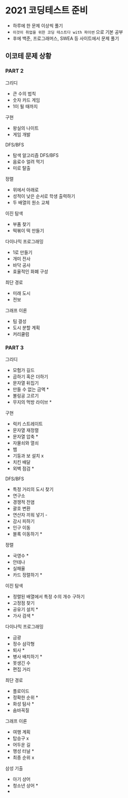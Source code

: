 # 2021 코딩테스트 준비
- 하루에 한 문제 이상씩 풀기
- `이것이 취업을 위한 코딩 테스트다 with 파이썬` 으로 기본 공부
- 후에 백준, 프로그래머스, SWEA 등 사이트에서 문제 풀기

## 이코테 문제 상황
### PART 2
그리디
- 큰 수의 법칙
- 숫자 카드 게임
- 1이 될 때까지

구현
- 왕실의 나이트
- 게임 개발

DFS/BFS
- 탐색 알고리즘 DFS/BFS
- 음료수 얼려 먹기
- 미로 탈출

정렬
- 위에서 아래로
- 성적이 낮은 순서로 학생 출력하기
- 두 배열의 원소 교체

이진 탐색
- 부품 찾기
- 떡볶이 떡 만들기

다이나믹 프로그래밍
- 1로 만들기
- 개미 전사
- 바닥 공사
- 효율적인 화폐 구성

최단 경로
- 미래 도시
- 전보

그래프 이론
- 팀 결성
- 도시 분할 계획
- 커리큘럼


### PART 3
그리디
- 모험가 길드
- 곱하기 혹은 더하기
- 문자열 뒤집기
- 만들 수 없는 금액 *
- 볼링공 고르기
- 무지의 먹방 라이브 *

구현
- 럭키 스트레이트
- 문자열 재정렬
- 문자열 압축 *
- 자물쇠와 열쇠
- 뱀
- 기둥과 보 설치 x
- 치킨 배달
- 외벽 점검 *

DFS/BFS
- 특정 거리의 도시 찾기
- 연구소
- 경쟁적 전염
- 괄호 변환
- 연산자 끼워 넣기 -
- 감시 피하기
- 인구 이동
- 블록 이동하기 *

정렬
- 국영수 *
- 안테나
- 실패율
- 카드 정렬하기 *

이진 탐색
- 정렬된 배열에서 특정 수의 개수 구하기
- 고정점 찾기
- 공유기 설치 *
- 가사 검색 *

다이나믹 프로그래밍
- 금광
- 정수 삼각형
- 퇴사 *
- 병사 배치하기 *
- 못생긴 수
- 편집 거리

최단 경로
- 플로이드
- 정확한 순위 *
- 화성 탐사 *
- 숨바꼭질

그래프 이론
- 여행 계획
- 탑승구 x
- 어두운 길
- 행성 터널 *
- 최종 순위 x

삼성 기출
- 아기 상어 
- 청소년 상어 *
- 
